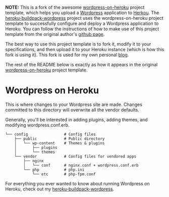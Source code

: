 **NOTE:** This is a fork of the awesome [wordpress-on-heroku](https://github.com/mchung/wordpress-on-heroku) project template, which helps you upload a [Wordpress](http://wordpress.org) application to [Herkou](http://heroku.com). The [heroku-buildpack-wordpress](https://github.com/mchung/heroku-buildpack-wordpress) project uses the wordpress-on-heroku project template to successfully configure and deploy a Wordpress application to Heroku. You can follow the instructions of how to make use of this project template from the original author's [github page](http://mchung.github.com/heroku-buildpack-wordpress/).

The best way to use this project template is to fork it, modify it to your specifications, and then upload it to your Heroku instance (which is how this fork is using it). This fork is used for my own personal [blog](http://blog.richsinn.com).

The rest of the README below is exactly as how it appears in the
original [wordpress-on-heroku](https://github.com/mchung/wordpress-on-heroku) project template.

# Wordpress on Heroku

This is where changes to your Wordpress site are made.  Changes committed to this directory will overwrite all the vendor defaults.

Generally, you'll be interested in adding plugins, adding themes, and modifying wordpress.conf.erb.
```
└── config                # Config files
    ├── public            # Public directory
    │   └── wp-content    # Themes & plugins
    │       ├── plugins
    │       └── themes
    └── vendor            # Config files for vendored apps
        ├── nginx
        │   └── conf      # nginx.conf + wordpress.conf.erb
        └── php           # php.ini
            └── etc       # php-fpm.conf
```

For everything you ever wanted to know about running Wordpress on Heroku, check out my [heroku-buildpack-wordpress](http://github.com/mchung/heroku-buildpack-wordpress).
